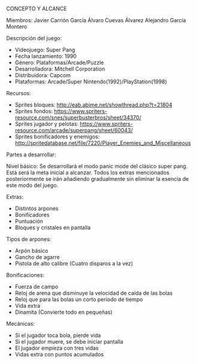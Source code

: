 CONCEPTO Y ALCANCE

Miembros: 
  Javier Carrión García
  Álvaro Cuevas Álvarez
  Alejandro García Montero
  
Descripción del juego:
  - Videojuego: Super Pang
  - Fecha lanzamiento: 1990
  - Género: Plataformas/Arcade/Puzzle
  - Desarrolladora: Mitchell Corporation
  - Distribuidora: Capcom
  - Plataformas: Arcade/Super Nintendo(1992)/PlayStation(1998)
 
Recursos:
  - Sprites bloques: http://eab.abime.net/showthread.php?t=21804
  - Sprites fondos: https://www.spriters-resource.com/snes/superbusterbros/sheet/34370/
  - Sprites jugador y pelotas: https://www.spriters-resource.com/arcade/superpang/sheet/60043/
  - Sprites bonificadores y enemigos: http://spritedatabase.net/file/7220/Player_Enemies_and_Miscellaneous

Partes a desarrollar:

Nivel básico:
Se desarrollará el modo panic mode del clásico super pang. Está será la meta inicial a alcanzar. Todos los extras mencionados posteriormente se irán añadiendo gradualmente sin eliminar la esencia de este modo del juego.

Extras: 
  -	Distintos arpones
  -	Bonificadores
  -	Puntuación
  -	Bloques y cristales en pantalla
  
Tipos de arpones:
  -	Arpón básico
  -	Gancho de agarre
  -	Pistola de alto calibre (Cuatro disparos a la vez)
  
Bonificaciones:
  -	Fuerza de campo
  -	Reloj de arena que disminuye la velocidad de caída de las bolas
  -	Reloj que para las bolas un corto periodo de tiempo
  -	Vida extra
  -	Dinamita (Convierte todo en pequeñas)

Mecánicas:
  -	Si el jugador toca bola, pierde vida
  -	Si el jugador muere, se debe iniciar pantalla
  -	El jugador empieza con tres vidas
  -	Vidas extra con puntos acumulados

